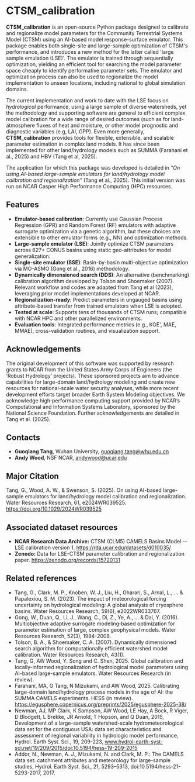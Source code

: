 # CTSM_calibration
**CTSM_calibration** is an open-source Python package designed to calibrate and regionalize model parameters for the Community Terrestrial Systems Model (CTSM) using an AI-based model response-surface emulator. This package enables both single-site and large-sample optimization of CTSM's performance, and introduces a new method for the latter called 'large sample emulation (LSE)'.  The emulator is trained through sequentially optimization, yielding an efficient tool for searching the model parameter space cheaply to identify performative parameter sets.  The emulator and optimization process can also be used to regionalize the model implementation to unseen locations, including national to global simulation domains.  

The current implementation and work to date with the LSE focus on _hydrological_ performance, using a large sample of diverse watersheds, yet the methodology and supporting software are general to efficient complex model calibration for a wide range of desired outcomes (such as for land-atmosphere fluxes of heat and moisture, or other model prognostic and diagnostic variables (e.g, LAI, GPP). Even more generally, **CTSM_calibration** provides tools for flexible, extensible, and scalable parameter estimation in complex land models. It has since been implemented for other land/hydrology models such as SUMMA (Farahani et al., 2025) and HBV (Tang et al, 2025).

The application for which this package was developed is detailed in _"On using AI-based large-sample emulators for land/hydrology model calibration and regionalization"_ (Tang et al., 2025). This initial version was run on NCAR Casper High Performance Computing (HPC) resources.

## Features
- **Emulator-based calibration**: Currently use Gaussian Process Regression (GPR) and Random Forest (RF) emulators with adaptive surrogate optimization via a genetic algorithm, but these choices are extensible to other emulator forms (e.g., NN) and optimization methods.
- **Large-sample emulator (LSE)**: Jointly optimize CTSM parameters across 627+ CONUS basins using static geo-attributes for model generalization.
- **Single-site emulator (SSE)**: Basin-by-basin multi-objective optimization via MO-ASMO (Gong et al., 2016) methodology.
- **Dynamically dimensioned search (DDS)**: An alternative (benchmarking) calibration algorithm developed by Tolson and Shoemaker (2007). Relevant workflow and codes are adapted from Tang et al (2023), leveraging prior model implementations developed at NCAR. 
- **Regionalization-ready**: Predict parameters in ungauged basins using attribute-based transfer from trained emulators when LSE is adopted.
- **Tested at scale**: Supports tens of thousands of CTSM runs; compatible with NCAR HPC and other parallelized environments.
- **Evaluation tools**: Integrated performance metrics (e.g., KGE', MAE, MMAE), cross-validation routines, and visualization support.

## Acknowledgements  
The original development of this software was supported by research grants to NCAR from the United States Army Corps of Engineers (the ‘Robust Hydrology’ projects). These sponsored projects aim to advance capabilities for large-domain land/hydrology modeling and create new resources for national-scale water security analyses, while more recent development efforts target broader Earth System Modeling objectives. We acknowledge high‐performance computing support provided by NCAR’s Computational and Information Systems Laboratory, sponsored by the National Science Foundation. Further acknowledgements are detailed in Tang et al. (2025). 

## Contacts
- **Guoqiang Tang**, Wuhan University, guoqiang.tang@whu.edu.cn 
- **Andy Wood**, NSF NCAR, andywood@ucar.edu

## Major Citation  
Tang, G., Wood, A. W., & Swenson, S. (2025). On using AI-based large-sample emulators for land/hydrology model calibration and regionalization. Water Resources Research, 61, e2024WR039525. https://doi.org/10.1029/2024WR039525

## Associated dataset resources
- **NCAR Research Data Archive:**  CTSM (CLM5) CAMELS Basins Model -- LSE calibration version 1.  https://rda.ucar.edu/datasets/d010035/
- **Zenodo:**  Data for LSE-CTSM parameter calibration and regionalization paper.  https://zenodo.org/records/15720131

## Related references 
- Tang, G., Clark, M. P., Knoben, W. J., Liu, H., Gharari, S., Arnal, L., ... & Papalexiou, S. M. (2023). The impact of meteorological forcing uncertainty on hydrological modeling: A global analysis of cryosphere basins. Water Resources Research, 59(6), e2022WR033767.  
- Gong, W., Duan, Q., Li, J., Wang, C., Di, Z., Ye, A., ... & Dai, Y. (2016). Multiobjective adaptive surrogate modeling‐based optimization for parameter estimation of large, complex geophysical models. Water Resources Research, 52(3), 1984-2008.  
- Tolson, B. A., & Shoemaker, C. A. (2007). Dynamically dimensioned search algorithm for computationally efficient watershed model calibration. Water Resources Research, 43(1).  
- Tang, G, AW Wood, Y. Song and C. Shen, 2025. Global calibration and locally-informed regionalization of hydrological model parameters using AI-based large-sample emulators.  Water Resources Research (in review).
- Farahani, MA, G Tang, N Mizukami, and AW Wood, 2025. Calibrating large-domain land/hydrology process models in the age of AI: the SUMMA CAMELS experiments. HESS (in review).  https://egusphere.copernicus.org/preprints/2025/egusphere-2025-38/ 
- Newman, AJ, MP Clark, K Sampson, AW Wood, LE Hay, A Bock, R Viger, D Blodgett, L Brekke, JR Arnold, T Hopson, and Q Duan, 2015, Development of a large-sample watershed-scale hydrometeorological data set for the contiguous USA: data set characteristics and assessment of regional variability in hydrologic model performance, Hydrol. Earth Syst. Sci., 19, 209-223, www.hydrol-earth-syst-sci.net/19/209/2015/doi:10.5194/hess-19-209-2015
- Addor, N., Newman, A. J., Mizukami, N. and Clark, M. P.: The CAMELS data set: catchment attributes and meteorology for large-sample studies, Hydrol. Earth Syst. Sci., 21, 5293–5313, doi:10.5194/hess-21-5293-2017, 2017.
